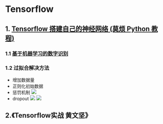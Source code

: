 # Tensorflow

## 1. [Tensorflow 搭建自己的神经网络 (莫烦 Python 教程)](https://www.bilibili.com/video/av16001891?from=search&seid=15789399425031977581)

### 1.1 [基于机器学习的数字识别](http://wiki.jikexueyuan.com/project/tensorflow-zh/tutorials/mnist_beginners.html)

### 1.2 过拟合解决方法
- 增加数据量
- 正则化初始数据
- 惩罚机制
![](tensorflow_base/image/pannish.png)
- dropout
![](tensorflow_base/image/dropout_1.png)
![](tensorflow_base/image/dropout_2.png)
## 2.《Tensorflow实战  黄文坚》


